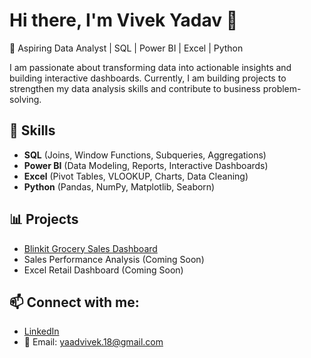 # Hi there, I'm Vivek Yadav 👋

🎯 Aspiring Data Analyst | SQL | Power BI | Excel | Python

I am passionate about transforming data into actionable insights and building interactive dashboards. Currently, I am building projects to strengthen my data analysis skills and contribute to business problem-solving.

## 🔧 Skills
- **SQL** (Joins, Window Functions, Subqueries, Aggregations)
- **Power BI** (Data Modeling, Reports, Interactive Dashboards)
- **Excel** (Pivot Tables, VLOOKUP, Charts, Data Cleaning)
- **Python** (Pandas, NumPy, Matplotlib, Seaborn)

## 📊 Projects
- [Blinkit Grocery Sales Dashboard](https://github.com/vivekyadav3-45/Blinkit-Grocery-sales-Dashboard)
- Sales Performance Analysis (Coming Soon)
- Excel Retail Dashboard (Coming Soon)

## 📫 Connect with me:
- [LinkedIn](https://www.linkedin.com/in/vivek-yadav-907897241/)
- 📧 Email: yaadvivek.18@gmail.com

